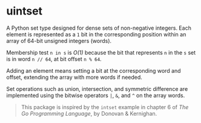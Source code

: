 # uintset

A Python set type designed for dense sets of non-negative integers. Each element is represented as a `1` bit in the corresponding position within an array of 64-bit unsigned integers (words).

Membership test `n in s` is _O(1)_ because the bit that represents `n` in the `s` set is in word `n // 64`, at bit offset `n % 64`.

Adding an element means setting a bit at the corresponding word and offset, extending the array with more words if needed.

Set operations such as union, intersection, and symmetric difference are implemented using the bitwise operators `|`, `&`, and `^` on the array words.

> This package is inspired by the `intset` example in chapter 6 of
_The Go Programming Language_, by Donovan & Kernighan.
